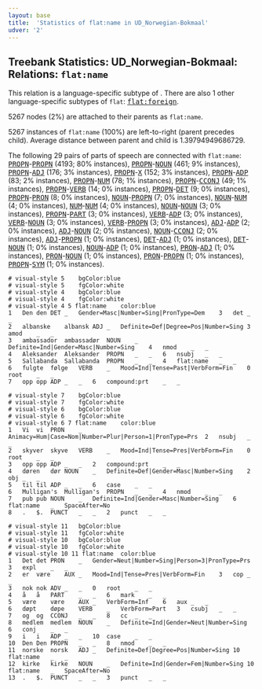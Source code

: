 ```yaml
---
layout: base
title:  'Statistics of flat:name in UD_Norwegian-Bokmaal'
udver: '2'
---
```


## Treebank Statistics: UD_Norwegian-Bokmaal: Relations: `flat:name`

This relation is a language-specific subtype of .
There are also 1 other language-specific subtypes of `flat`: <tt><a href="no_bokmaal-dep-flat-foreign.html">flat:foreign</a></tt>.

5267 nodes (2%) are attached to their parents as `flat:name`.

5267 instances of `flat:name` (100%) are left-to-right (parent precedes child).
Average distance between parent and child is 1.39794949686729.

The following 29 pairs of parts of speech are connected with `flat:name`: <tt><a href="no_bokmaal-pos-PROPN.html">PROPN</a></tt>-<tt><a href="no_bokmaal-pos-PROPN.html">PROPN</a></tt> (4193; 80% instances), <tt><a href="no_bokmaal-pos-PROPN.html">PROPN</a></tt>-<tt><a href="no_bokmaal-pos-NOUN.html">NOUN</a></tt> (461; 9% instances), <tt><a href="no_bokmaal-pos-PROPN.html">PROPN</a></tt>-<tt><a href="no_bokmaal-pos-ADJ.html">ADJ</a></tt> (176; 3% instances), <tt><a href="no_bokmaal-pos-PROPN.html">PROPN</a></tt>-<tt><a href="no_bokmaal-pos-X.html">X</a></tt> (152; 3% instances), <tt><a href="no_bokmaal-pos-PROPN.html">PROPN</a></tt>-<tt><a href="no_bokmaal-pos-ADP.html">ADP</a></tt> (83; 2% instances), <tt><a href="no_bokmaal-pos-PROPN.html">PROPN</a></tt>-<tt><a href="no_bokmaal-pos-NUM.html">NUM</a></tt> (78; 1% instances), <tt><a href="no_bokmaal-pos-PROPN.html">PROPN</a></tt>-<tt><a href="no_bokmaal-pos-CCONJ.html">CCONJ</a></tt> (49; 1% instances), <tt><a href="no_bokmaal-pos-PROPN.html">PROPN</a></tt>-<tt><a href="no_bokmaal-pos-VERB.html">VERB</a></tt> (14; 0% instances), <tt><a href="no_bokmaal-pos-PROPN.html">PROPN</a></tt>-<tt><a href="no_bokmaal-pos-DET.html">DET</a></tt> (9; 0% instances), <tt><a href="no_bokmaal-pos-PROPN.html">PROPN</a></tt>-<tt><a href="no_bokmaal-pos-PRON.html">PRON</a></tt> (8; 0% instances), <tt><a href="no_bokmaal-pos-NOUN.html">NOUN</a></tt>-<tt><a href="no_bokmaal-pos-PROPN.html">PROPN</a></tt> (7; 0% instances), <tt><a href="no_bokmaal-pos-NOUN.html">NOUN</a></tt>-<tt><a href="no_bokmaal-pos-NUM.html">NUM</a></tt> (4; 0% instances), <tt><a href="no_bokmaal-pos-NUM.html">NUM</a></tt>-<tt><a href="no_bokmaal-pos-NUM.html">NUM</a></tt> (4; 0% instances), <tt><a href="no_bokmaal-pos-NOUN.html">NOUN</a></tt>-<tt><a href="no_bokmaal-pos-NOUN.html">NOUN</a></tt> (3; 0% instances), <tt><a href="no_bokmaal-pos-PROPN.html">PROPN</a></tt>-<tt><a href="no_bokmaal-pos-PART.html">PART</a></tt> (3; 0% instances), <tt><a href="no_bokmaal-pos-VERB.html">VERB</a></tt>-<tt><a href="no_bokmaal-pos-ADP.html">ADP</a></tt> (3; 0% instances), <tt><a href="no_bokmaal-pos-VERB.html">VERB</a></tt>-<tt><a href="no_bokmaal-pos-NOUN.html">NOUN</a></tt> (3; 0% instances), <tt><a href="no_bokmaal-pos-VERB.html">VERB</a></tt>-<tt><a href="no_bokmaal-pos-PROPN.html">PROPN</a></tt> (3; 0% instances), <tt><a href="no_bokmaal-pos-ADJ.html">ADJ</a></tt>-<tt><a href="no_bokmaal-pos-ADP.html">ADP</a></tt> (2; 0% instances), <tt><a href="no_bokmaal-pos-ADJ.html">ADJ</a></tt>-<tt><a href="no_bokmaal-pos-NOUN.html">NOUN</a></tt> (2; 0% instances), <tt><a href="no_bokmaal-pos-NOUN.html">NOUN</a></tt>-<tt><a href="no_bokmaal-pos-CCONJ.html">CCONJ</a></tt> (2; 0% instances), <tt><a href="no_bokmaal-pos-ADJ.html">ADJ</a></tt>-<tt><a href="no_bokmaal-pos-PROPN.html">PROPN</a></tt> (1; 0% instances), <tt><a href="no_bokmaal-pos-DET.html">DET</a></tt>-<tt><a href="no_bokmaal-pos-ADJ.html">ADJ</a></tt> (1; 0% instances), <tt><a href="no_bokmaal-pos-DET.html">DET</a></tt>-<tt><a href="no_bokmaal-pos-NOUN.html">NOUN</a></tt> (1; 0% instances), <tt><a href="no_bokmaal-pos-NOUN.html">NOUN</a></tt>-<tt><a href="no_bokmaal-pos-ADP.html">ADP</a></tt> (1; 0% instances), <tt><a href="no_bokmaal-pos-PRON.html">PRON</a></tt>-<tt><a href="no_bokmaal-pos-ADJ.html">ADJ</a></tt> (1; 0% instances), <tt><a href="no_bokmaal-pos-PRON.html">PRON</a></tt>-<tt><a href="no_bokmaal-pos-NOUN.html">NOUN</a></tt> (1; 0% instances), <tt><a href="no_bokmaal-pos-PRON.html">PRON</a></tt>-<tt><a href="no_bokmaal-pos-PROPN.html">PROPN</a></tt> (1; 0% instances), <tt><a href="no_bokmaal-pos-PROPN.html">PROPN</a></tt>-<tt><a href="no_bokmaal-pos-SYM.html">SYM</a></tt> (1; 0% instances).


~~~ conllu
# visual-style 5	bgColor:blue
# visual-style 5	fgColor:white
# visual-style 4	bgColor:blue
# visual-style 4	fgColor:white
# visual-style 4 5 flat:name	color:blue
1	Den	den	DET	_	Gender=Masc|Number=Sing|PronType=Dem	3	det	_	_
2	albanske	albansk	ADJ	_	Definite=Def|Degree=Pos|Number=Sing	3	amod	_	_
3	ambassador	ambassadør	NOUN	_	Definite=Ind|Gender=Masc|Number=Sing	4	nmod	_	_
4	Aleksander	Aleksander	PROPN	_	_	6	nsubj	_	_
5	Sallabanda	Sallabanda	PROPN	_	_	4	flat:name	_	_
6	fulgte	følge	VERB	_	Mood=Ind|Tense=Past|VerbForm=Fin	0	root	_	_
7	opp	opp	ADP	_	_	6	compound:prt	_	_

~~~


~~~ conllu
# visual-style 7	bgColor:blue
# visual-style 7	fgColor:white
# visual-style 6	bgColor:blue
# visual-style 6	fgColor:white
# visual-style 6 7 flat:name	color:blue
1	Vi	vi	PRON	_	Animacy=Hum|Case=Nom|Number=Plur|Person=1|PronType=Prs	2	nsubj	_	_
2	skyver	skyve	VERB	_	Mood=Ind|Tense=Pres|VerbForm=Fin	0	root	_	_
3	opp	opp	ADP	_	_	2	compound:prt	_	_
4	døren	dør	NOUN	_	Definite=Def|Gender=Masc|Number=Sing	2	obj	_	_
5	til	til	ADP	_	_	6	case	_	_
6	Mulligan's	Mulligan's	PROPN	_	_	4	nmod	_	_
7	pub	pub	NOUN	_	Definite=Ind|Gender=Masc|Number=Sing	6	flat:name	_	SpaceAfter=No
8	.	$.	PUNCT	_	_	2	punct	_	_

~~~


~~~ conllu
# visual-style 11	bgColor:blue
# visual-style 11	fgColor:white
# visual-style 10	bgColor:blue
# visual-style 10	fgColor:white
# visual-style 10 11 flat:name	color:blue
1	Det	det	PRON	_	Gender=Neut|Number=Sing|Person=3|PronType=Prs	3	expl	_	_
2	er	være	AUX	_	Mood=Ind|Tense=Pres|VerbForm=Fin	3	cop	_	_
3	nok	nok	ADV	_	_	0	root	_	_
4	å	å	PART	_	_	6	mark	_	_
5	være	være	AUX	_	VerbForm=Inf	6	aux	_	_
6	døpt	døpe	VERB	_	VerbForm=Part	3	csubj	_	_
7	og	og	CCONJ	_	_	8	cc	_	_
8	medlem	medlem	NOUN	_	Definite=Ind|Gender=Neut|Number=Sing	6	conj	_	_
9	i	i	ADP	_	_	10	case	_	_
10	Den	Den	PROPN	_	_	8	nmod	_	_
11	norske	norsk	ADJ	_	Definite=Def|Degree=Pos|Number=Sing	10	flat:name	_	_
12	kirke	kirke	NOUN	_	Definite=Ind|Gender=Fem|Number=Sing	10	flat:name	_	SpaceAfter=No
13	.	$.	PUNCT	_	_	3	punct	_	_

~~~


